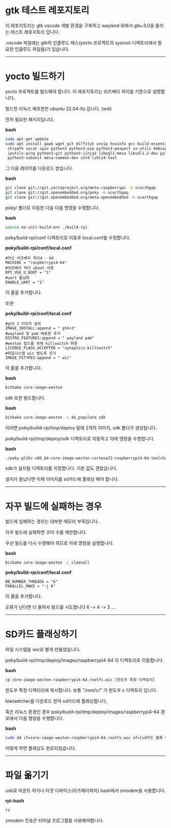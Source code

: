 # gtk 테스트 레포지토리
이 레포지토리는 gtk vscode 개발 환경을 구축하고 wayland 위에서 gtk+3.0을 돌리는 테스트 레포지토리 입니다.

.vscode 파일에는 gtk의 인클루드 패스(yocto 프로젝트의 sysroot 디렉토리에서 필요한 인클루드 파일들)가 있습니다.

---

# yocto 빌드하기

yocto 프로젝트를 빌드해야 합니다. 이 레포지토리는 라즈베리 파이를 기준으로 설명합니다.

빌드한 리눅스 배포판은 ubuntu 22.04-lts 입니다. (wsl)

먼저 필요한 패키지입니다.

**bash**
```bash
sudo apt-get update
sudo apt install gawk wget git diffstat unzip texinfo gcc build-essential\
 chrpath socat cpio python3 python3-pip python3-pexpect xz-utils debianutils\
 iputils-ping python3-git python3-jinja2 libegl1-mesa libsdl1.2-dev pylint xterm\
 python3-subunit mesa-common-dev zstd liblz4-tool
```

그 다음 레이어를 다운로드 받습니다.

**bash**
```bash
git clone git://git.yoctoproject.org/meta-raspberrypi -b scarthgap
git clone git://git.openembedded.org/poky -b scarthgap
git clone git://git.openembedded.org/meta-openembedded -b scarthgap
```

poky/ 폴더로 이동한 다음 다음 명령을 수행합니다.

**bash**
```bash
source oe-init-build-env ./build-rpi
```
poky/build-rpi/conf 디렉토리로 이동후 local.conf를 수정합니다.

**poky/build-rpi/conf/local.conf**
```bitbake
#머신 라즈베리 파이4 - 64
MACHINE = "raspberrypi4-64"
#라즈베리 파이 uboot 사용
RPI_USE_U_BOOT = "1"
#uart 활성화
ENABLE_UART = "1"
```

이 줄을 추가합니다.

또한

**poky/build-rpi/conf/local.conf**
```bitbake
#gtk 3 이미지 설치
IMAGE_INSTALL:append = " gtk+3"
#wayland 및 pam 배포판 추가
DISTRO_FEATURES:append = " wayland pam"
#weston 빌드를 위해 killswitch 허용
LICENSE_FLAGS_ACCEPTED = "synaptics-killswitch"
#파일시스템 wic 뱉도록 추가
IMAGE_FSTYPES:append = " wic"
```

이 줄을 추가합니다.

**bash**
```bash
bitbake core-image-weston
```

sdk 또한 빌드합니다.

**bash**
```bash
bitbake core-image-weston -c do_populate_sdk
```

이러면 poky/bulild-rpi/tmp/deploy 밑에 2개의 이미지, sdk 폴더가 생성됩니다.

poky/build-rpi/tmp/deploy/sdk 디렉토리로 이동하고 아래 명령을 수행합니다.

**bash**
```bash
./poky-glibc-x86_64-core-image-weston-cortexa72-raspberrypi4-64-toolchain-5.0.10.sh
```

sdk가 설치될 디렉토리를 지정합니다. 기본 값도 괜찮습니다.

설치가 끝났다면 이제 이미지를 sd카드에 플래싱 해야 합니다.

---

# 자꾸 빌드에 실패하는 경우

빌드에 실패하는 경우는 대부분 메모리 부족입니다.

자꾸 빌드에 실패하면 코어 수를 제한합니다.

우선 빌드를 다시 수행해야 하므로 아래 명령을 실행합니다.

**bash**
```bash
bitbake core-image-weston -c cleanall
```

**poky/build-rpi/conf/local.conf**
```bitbake
BB_NUMBER_THREADS = "6"
PARALLEL_MAKE = "-j 6"
```

이 줄을 추가합니다.

오류가 난다면 더 줄여서 빌드를 시도합니다 6 -> 4 -> 3 ...

---

# SD카드 플래싱하기

파일 시스템을 wic로 뱉게 만들었습니다. 

poky/build-rpi/tmp/deploy/images/raspberrypi4-64 이 디랙토리로 이동합니다.

**bash**
```bash
cp core-image-weston-raspberrypi4-64.rootfs.wic [윈도우 특정 디렉토리]
```

윈도우 특정 디렉터리에 복사합니다. 보통 "/mnt/c/" 가 윈도우 c 디렉토리 입니다.

blanaetcher를 다운로드 받아 sd카드에 플래싱합니다.

혹은 리눅스 환경인 경우 poky/build-rpi/tmp/deploy/images/raspberrypi4-64 경로에서 다음 명령을 수행합니다.

**bash**
```bash
sudo dd if=core-image-weston-raspberrypi4-64.rootfs.wic of=[sd카드 블록 디바이스 장치노드, 대부분 /dev/mmcblk0] bs=1M stutus=progress
```

이렇게 하면 플래싱도 완료되었습니다.

---

# 파일 옮기기

usb로 마운트 하거나 타겟 디바이스(라즈베리파이) bash에서 zmodem을 사용합니다.

**rpi-bash**
```bash
rz
```

zmodem 전송은 터미널 프로그램을 사용해야합니다.
